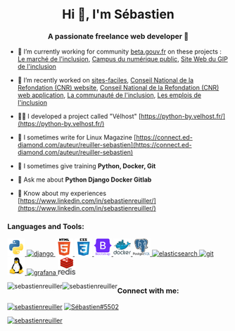 <h1 align="center">Hi 👋, I'm Sébastien</h1>
<h3 align="center">A passionate freelance web developer 🐍</h3>

- 🔭 I’m currently working for community [beta.gouv.fr](https://beta.gouv.fr/) on these projects : [Le marché de l'inclusion](https://github.com/betagouv/itou-marche), [Campus du numérique public](https://github.com/betagouv/campus-numerique-cms), [Site Web du GIP de l'inclusion](https://github.com/gip-inclusion/gip-inclusion-website/) 

- 👯 I’m recently worked on [sites-faciles](https://github.com/numerique-gouv/sites-faciles), [Conseil National de la Refondation (CNR) website](https://github.com/betagouv/CNR), [Conseil National de la Refondation (CNR) web application](https://github.com/betagouv/CNR_Orga), [La communauté de l'inclusion](https://github.com/betagouv/itou-communaute-django), [Les emplois de l'inclusion](https://github.com/betagouv/itou)

- 👨‍💻 I developed a project called "Vélhost" [https://python-by.velhost.fr/](https://python-by.velhost.fr/)

- 📝 I sometimes write for Linux Magazine [https://connect.ed-diamond.com/auteur/reuiller-sebastien](https://connect.ed-diamond.com/auteur/reuiller-sebastien)

- 🌱 I sometimes give training **Python, Docker, Git**

- 💬 Ask me about **Python Django Docker Gitlab**

- 📄 Know about my experiences [https://www.linkedin.com/in/sebastienreuiller/](https://www.linkedin.com/in/sebastienreuiller/)

<h3 align="left">Languages and Tools:</h3>
<p align="left"> <a href="https://www.python.org" target="_blank" rel="noreferrer"> <img src="https://raw.githubusercontent.com/devicons/devicon/master/icons/python/python-original.svg" alt="python" width="40" height="40"/> </a>  <a href="https://www.djangoproject.com/" target="_blank" rel="noreferrer"> <img src="https://cdn.worldvectorlogo.com/logos/django.svg" alt="django" width="40" height="40"/> </a> <a href="https://www.w3.org/html/" target="_blank" rel="noreferrer"> <img src="https://raw.githubusercontent.com/devicons/devicon/master/icons/html5/html5-original-wordmark.svg" alt="html5" width="40" height="40"/> </a> <a href="https://www.w3schools.com/css/" target="_blank" rel="noreferrer"> <img src="https://raw.githubusercontent.com/devicons/devicon/master/icons/css3/css3-original-wordmark.svg" alt="css3" width="40" height="40"/> </a> <a href="https://getbootstrap.com" target="_blank" rel="noreferrer"> <img src="https://raw.githubusercontent.com/devicons/devicon/master/icons/bootstrap/bootstrap-plain-wordmark.svg" alt="bootstrap" width="40" height="40"/> </a> <a href="https://www.docker.com/" target="_blank" rel="noreferrer"> <img src="https://raw.githubusercontent.com/devicons/devicon/master/icons/docker/docker-original-wordmark.svg" alt="docker" width="40" height="40"/> </a> <a href="https://www.postgresql.org" target="_blank" rel="noreferrer"> <img src="https://raw.githubusercontent.com/devicons/devicon/master/icons/postgresql/postgresql-original-wordmark.svg" alt="postgresql" width="40" height="40"/> </a> <a href="https://www.elastic.co" target="_blank" rel="noreferrer"> <img src="https://www.vectorlogo.zone/logos/elastic/elastic-icon.svg" alt="elasticsearch" width="40" height="40"/> </a> <a href="https://git-scm.com/" target="_blank" rel="noreferrer"> <img src="https://www.vectorlogo.zone/logos/git-scm/git-scm-icon.svg" alt="git" width="40" height="40"/> </a> <a href="https://www.linux.org/" target="_blank" rel="noreferrer"> <img src="https://raw.githubusercontent.com/devicons/devicon/master/icons/linux/linux-original.svg" alt="linux" width="40" height="40"/> </a> <a href="https://grafana.com" target="_blank" rel="noreferrer"> <img src="https://www.vectorlogo.zone/logos/grafana/grafana-icon.svg" alt="grafana" width="40" height="40"/> </a> <a href="https://redis.io" target="_blank" rel="noreferrer"> <img src="https://raw.githubusercontent.com/devicons/devicon/master/icons/redis/redis-original-wordmark.svg" alt="redis" width="40" height="40"/> </a>  </p>

<p>
    <img align="left" src="https://github-readme-stats.vercel.app/api?username=sebastienreuiller&show_icons=true&locale=en" alt="sebastienreuiller" />
    <img align="left" src="https://github-readme-stats.vercel.app/api/top-langs?username=sebastienreuiller&show_icons=true&locale=en&layout=compact" alt="sebastienreuiller" />
</p>

<h3 align="left">Connect with me:</h3>
<p align="left">
<a href="https://linkedin.com/in/sebastienreuiller" target="blank"><img align="center" src="https://raw.githubusercontent.com/rahuldkjain/github-profile-readme-generator/master/src/images/icons/Social/linked-in-alt.svg" alt="sebastienreuiller" height="30" width="40" /></a>
<a href="https://discord.gg/Sébastien#5502" target="blank"><img align="center" src="https://raw.githubusercontent.com/rahuldkjain/github-profile-readme-generator/master/src/images/icons/Social/discord.svg" alt="Sébastien#5502" height="30" width="40" /></a>
</p>


<p align="left"> <a href="https://github.com/ryo-ma/github-profile-trophy"><img src="https://github-profile-trophy.vercel.app/?username=sebastienreuiller" alt="sebastienreuiller" /></a> </p>

